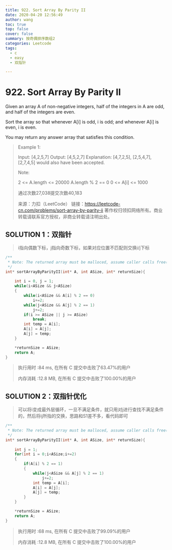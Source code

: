 ```yaml
---
title: 922. Sort Array By Parity II
date: 2020-04-20 12:56:49
author: wang
toc: true
top: false
cover: false
summary: 按奇偶排序数组2
categories: Leetcode
tags:
  - c
  - easy
  - 双指针

---
```


# 922. Sort Array By Parity II

Given an array A of non-negative integers, half of the integers in A are odd, and half of the integers are even.

Sort the array so that whenever A[i] is odd, i is odd; and whenever A[i] is even, i is even.

You may return any answer array that satisfies this condition.

 



> Example 1:
>
> Input: [4,2,5,7]
> Output: [4,5,2,7]
> Explanation: [4,7,2,5], [2,5,4,7], [2,7,4,5] would also have been accepted.
>
> 
> Note:
> 
>2 <= A.length <= 20000
> A.length % 2 == 0
> 0 <= A[i] <= 1000
> 
>
> 通过次数27,038提交次数40,183
> 
> 来源：力扣（LeetCode）
> 链接：https://leetcode-cn.com/problems/sort-array-by-parity-ii
>著作权归领扣网络所有。商业转载请联系官方授权，非商业转载请注明出处。

## SOLUTION 1：双指针

> i指向偶数下标，j指向奇数下标，如果对应位置不匹配则交换i/j下标

```c
/**
 * Note: The returned array must be malloced, assume caller calls free().
 */
int* sortArrayByParityII(int* A, int ASize, int* returnSize){
    
    int i = 0, j = 1;
    while(i<ASize && j<ASize)
    {
        while(i<ASize && A[i] % 2 == 0)
            i+=2;
        while(j<ASize && A[j] % 2 == 1)
            j+=2;
        if(i >= ASize || j >= ASize)
            break;
        int temp = A[i];
        A[i] = A[j];
        A[j] = temp;
    }

    *returnSize = ASize;
    return A;
}
```

> 执行用时 :84 ms, 在所有 C 提交中击败了63.47%的用户
>
> 内存消耗 :12.8 MB, 在所有 C 提交中击败了100.00%的用户

## SOLUTION 2：双指针优化

> 可以将i变成最外层循环，一旦不满足条件，就只用对j进行查找不满足条件的，然后将ij所指的交换，思路和S1差不多，看代码即可

```c++
/**
 * Note: The returned array must be malloced, assume caller calls free().
 */
int* sortArrayByParityII(int* A, int ASize, int* returnSize){
    
    int j = 1;
    for(int i = 0;i<ASize;i+=2)
    {
        if(A[i] % 2 == 1)
        {
            while(j<ASize && A[j] % 2 == 1)
                j+=2;
            int temp = A[i];
            A[i] = A[j];
            A[j] = temp;
        }
    }

    *returnSize = ASize;
    return A;
}
```

> 执行用时 :68 ms, 在所有 C 提交中击败了99.09%的用户
>
> 内存消耗 :12.8 MB, 在所有 C 提交中击败了100.00%的用户


